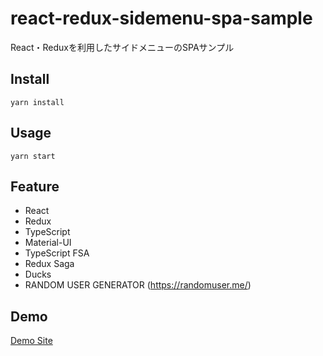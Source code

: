 # react-redux-sidemenu-spa-sample
React・Reduxを利用したサイドメニューのSPAサンプル

## Install

```
yarn install
```

## Usage

```
yarn start
```

## Feature
- React
- Redux
- TypeScript
- Material-UI
- TypeScript FSA
- Redux Saga
- Ducks
- RANDOM USER GENERATOR (https://randomuser.me/)

## Demo
[Demo Site](https://tyoshiyuki.github.io/react-redux-sidemenu-spa-sample/)
